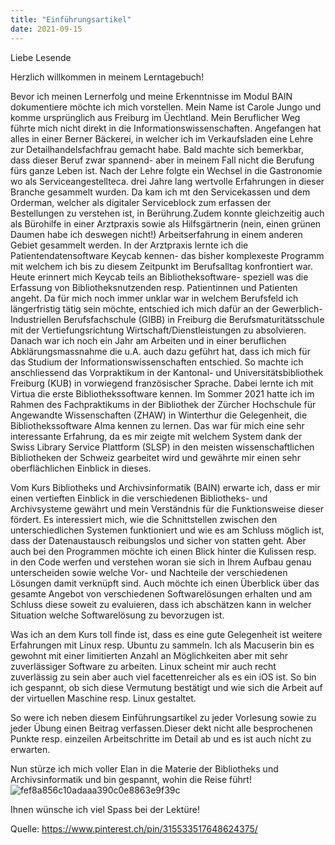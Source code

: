 ```yaml
---
title: "Einführungsartikel"
date: 2021-09-15
---
```


Liebe Lesende

Herzlich willkommen in meinem Lerntagebuch!

Bevor ich meinen Lernerfolg und meine Erkenntnisse im Modul BAIN dokumentiere möchte ich mich vorstellen.
Mein Name ist Carole Jungo und komme ursprünglich aus Freiburg im Üechtland. Mein Beruflicher Weg führte mich nicht direkt in die Informationswissenschaften. Angefangen hat alles in einer Berner Bäckerei, in welcher ich im Verkaufsladen eine Lehre zur Detailhandelsfachfrau gemacht habe. Bald machte sich bemerkbar, dass dieser Beruf zwar spannend- aber in meinem Fall nicht die Berufung fürs ganze Leben ist. Nach der Lehre folgte ein Wechsel in die Gastronomie wo als Serviceangestellteca. drei Jahre lang  wertvolle Erfahrungen in dieser Branche gesammelt wurden. Da kam ich mt den Servicekassen und dem Orderman, welcher als digitaler Serviceblock zum erfassen der Bestellungen zu verstehen ist, in Berührung.Zudem konnte gleichzeitig auch als Bürohilfe in einer Arztpraxis sowie als Hilfsgärtnerin (nein, einen grünen Daumen habe ich deswegen nicht!) Arbeitserfahrung in einem anderen Gebiet gesammelt werden. In der Arztpraxis lernte ich die Patientendatensoftware Keycab kennen- das bisher komplexeste Programm mit welchem ich bis zu diesem Zeitpunkt im Berufsalltag konfrontiert war. Heute erinnert mich Keycab teils an Bibliotheksoftware- speziell was die Erfassung von Bibliotheksnutzenden resp. Patientinnen und Patienten angeht. Da für mich noch immer unklar war in welchem Berufsfeld ich längerfristig tätig sein möchte, entschied ich mich dafür an der Gewerblich- Industriellen Berufsfachschule (GIBB) in Freiburg die Berufsmaturitätsschule mit der Vertiefungsrichtung Wirtschaft/Dienstleistungen zu absolvieren. Danach war ich noch ein Jahr am Arbeiten und in einer beruflichen Abklärungsmassnahme die u.A. auch dazu geführt hat, dass ich mich für das Studium der Informationswissenschaften entschied. So machte ich anschliessend das Vorpraktikum in der Kantonal- und Universitätsbibliothek Freiburg (KUB) in vorwiegend französischer Sprache. Dabei lernte ich mit Virtua die erste Bibliothekssoftware kennen. Im Sommer 2021 hatte ich im Rahmen des Fachpraktikums in der Bibliothek der Zürcher Hochschule für Angewandte Wissenschaften (ZHAW) in Winterthur die Gelegenheit, die Bibliothekssoftware Alma kennen zu lernen. Das war für mich eine sehr interessante Erfahrung, da es mir zeigte mit welchem System dank der Swiss Library Service Plattform (SLSP) in den meisten wissenschaftlichen Bibliotheken der Schweiz gearbeitet wird und gewährte mir einen sehr oberflächlichen Einblick in dieses. 

Vom Kurs Bibliotheks und Archivsinformatik (BAIN) erwarte ich, dass er mir einen vertieften Einblick in die verschiedenen Bibliotheks- und Archivsysteme gewährt und mein Verständnis für die Funktionsweise dieser fördert. Es interessiert mich, wie die Schnittstellen zwischen den unterschiedlichen Systemen funktioniert und wie es am Schluss möglich ist, dass der Datenaustausch reibungslos und sicher von statten geht. Aber auch bei den Programmen möchte ich einen Blick hinter die Kulissen resp. in den Code werfen und verstehen woran sie sich in Ihrem Aufbau genau unterscheiden sowie welche Vor- und Nachteile der verschiedenen Lösungen damit verknüpft sind. Auch möchte ich einen Überblick über das gesamte Angebot von verschiedenen Softwarelösungen erhalten und am Schluss diese soweit zu evaluieren, dass ich abschätzen kann in welcher Situation welche Softwarelösung zu bevorzugen ist. 

Was ich an dem Kurs toll finde ist, dass es eine gute Gelegenheit ist weitere Erfahrungen mit Linux resp. Ubuntu zu sammeln. Ich als Macuserin bin es gewohnt mit einer limitierten Anzahl an Möglichkeiten aber mit sehr zuverlässiger Software zu arbeiten. Linux scheint mir auch recht zuverlässig zu sein aber auch viel facettenreicher als es ein iOS ist. So bin ich gespannt, ob sich diese Vermutung bestätigt und wie sich die Arbeit auf der virtuellen Maschine resp. Linux gestaltet. 

So were ich neben diesem Einführungsartikel zu jeder Vorlesung sowie zu jeder Übung einen Beitrag verfassen.Dieser dekt nicht alle besprochenen Punkte resp. einzeilen Arbeitschritte im Detail ab und es ist auch nicht zu erwarten.

Nun stürze ich mich voller Elan in die Materie der Bibliotheks und Archivsinformatik und bin gespannt, wohin die Reise führt! 
![fef8a856c10adaaa390c0e8863e9f39c](https://user-images.githubusercontent.com/91735645/151708927-51273781-a2d4-47ee-8ec9-fb4292c224b8.jpg)


Ihnen wünsche ich viel Spass bei der Lektüre! 

Quelle: https://www.pinterest.ch/pin/315533517648624375/
